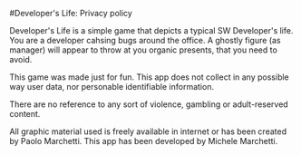 #Developer's Life: Privacy policy

Developer's Life is a simple game that depicts a typical SW Developer's life.
You are a developer cahsing bugs around the office.
A ghostly figure (as manager) will appear to throw at you organic presents, that you need to avoid.

This game was made just for fun.
This app does not collect in any possible way user data, nor personable identifiable information.

There are no reference to any sort of violence, gambling or adult-reserved content.

All graphic material used is freely available in internet or has been created by Paolo Marchetti.
This app has been developed by Michele Marchetti.
